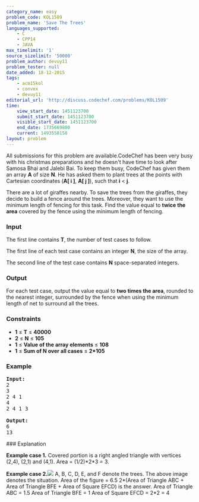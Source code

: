 ```yaml
---
category_name: easy
problem_code: KOL1509
problem_name: 'Save The Trees'
languages_supported:
    - C
    - CPP14
    - JAVA
max_timelimit: '1'
source_sizelimit: '50000'
problem_author: devuy11
problem_tester: null
date_added: 18-12-2015
tags:
    - acm15kol
    - convex
    - devuy11
editorial_url: 'http://discuss.codechef.com/problems/KOL1509'
time:
    view_start_date: 1451123700
    submit_start_date: 1451123700
    visible_start_date: 1451123700
    end_date: 1735669800
    current: 1493558158
layout: problem
---
```

All submissions for this problem are available.CodeChef has been very busy with his christmas preparations and he doesn't have time to look after Samosa Bhai and Jalebi Bai. To keep them busy, CodeChef has given them an array **A** of size **N**. He has asked them to plant trees at the points with Cartesian coordinates (**A\[ i \]**, **A\[ j \]**), such that **i** < **j**.

There are a lot of giraffes nearby. To save the trees from the giraffes, they decide to build a fence around the trees. Moreover, they want to use the minimum length of fencing for this task. Find the value equal to **twice the area** covered by the fence using the minimum length of fencing.

### Input

The first line contains **T**, the number of test cases to follow.

The first line of each test case contains an integer **N**, the size of the array.

The second line of the test case contains **N** space-separated integers.

### Output

For each test case, output the value equal to **two times the area**, rounded to the nearest integer, surrounded by the fence when using the minimum length of net to surround all the trees.

### Constraints

- **1** ≤ **T** ≤ **40000**
- **2** ≤ **N** ≤ **105**
- **1** ≤ **Value of the array elements** ≤ **108**
- **1** ≤ **Sum of N over all cases** ≤ **2\*105**

### Example

<pre><b>Input:</b>
2
3
2 4 1
4
2 4 1 3

<b>Output:</b>
6
13
</pre>### Explanation

**Example case 1.**
Covered portion is a right angled triangle with vertices (2,4), (2,1) and (4,1).
Area = (1/2)\*2\*3 = 3.

**Example case 2.**![](https://www.codechef.com/download/ACM15KOL/export.png)
A, B, C, D, E, and F denote the trees.
The above image denotes the situation.
Area of the figure = 6.5
2\*(Area of Triangle ABC + Area of Triangle BFE + Area of Square EFCD) is the answer.
Area of Triangle ABC = 1.5
Area of Triangle BFE = 1
Area of Square EFCD = 2\*2 = 4
